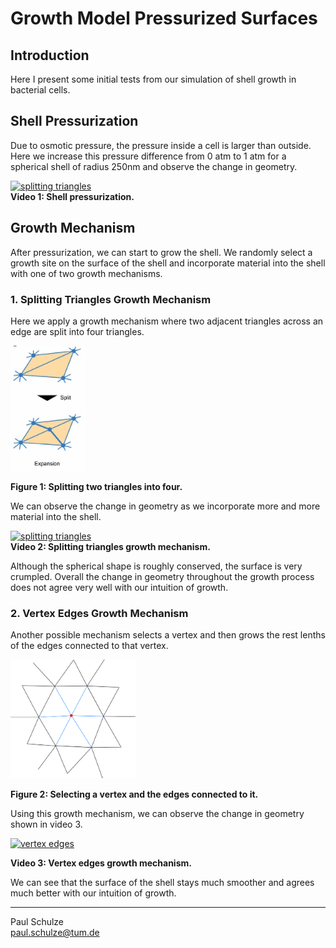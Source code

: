 # Growth Model Pressurized Surfaces

## Introduction

Here I present some initial tests from our simulation of shell growth in bacterial cells.

## Shell Pressurization

Due to osmotic pressure, the pressure inside a cell is larger than outside. Here we increase this pressure difference from 0 atm to 1 atm for a spherical shell of radius 250nm and observe the change in geometry.  

[![splitting triangles](https://img.youtube.com/vi/Df_-EIv69zU/0.jpg)](https://www.youtube.com/watch?v=Df_-EIv69zU)  
**Video 1: Shell pressurization.**


## Growth Mechanism

After pressurization, we can start to grow the shell. We randomly select a growth site on the surface of the shell and incorporate material into the shell with one of two growth mechanisms.

### 1. Splitting Triangles Growth Mechanism

Here we apply a growth mechanism where two adjacent triangles across an edge are split into four triangles.

<img alt="splitting triangles" src="https://github.com/schulze-paul/growth-model-pages/blob/gh-pages/SplitTriangles.png?raw=true" height=200>  

**Figure 1: Splitting two triangles into four.**


We can observe the change in geometry as we incorporate more and more material into the shell.

[![splitting triangles](https://img.youtube.com/vi/pgXKSrMsRYM/0.jpg)](https://www.youtube.com/watch?v=pgXKSrMsRYM)  
**Video 2: Splitting triangles growth mechanism.** 

Although the spherical shape is roughly conserved, the surface is very crumpled. Overall the change in geometry throughout the growth process does not agree very well with our intuition of growth.


### 2. Vertex Edges Growth Mechanism 

Another possible mechanism selects a vertex and then grows the rest lenths of the edges connected to that vertex.

<img alt="splitting triangles" src="https://github.com/schulze-paul/growth-model-pages/blob/gh-pages/grow_vertex_bonds.png?raw=true" width=200>  

**Figure 2: Selecting a vertex and the edges connected to it.**

Using this growth mechanism, we can observe the change in geometry shown in video 3.

[![vertex edges](https://img.youtube.com/vi/lT4XqQmDMcY/0.jpg)](https://www.youtube.com/watch?v=lT4XqQmDMcY)  

**Video 3: Vertex edges growth mechanism.** 

We can see that the surface of the shell stays much smoother and agrees much better with our intuition of growth.

---
Paul Schulze  
<a href = "mailto: paul.schulze@tum.de">paul.schulze@tum.de</a>

